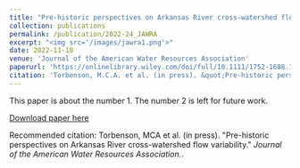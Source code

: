 ```yaml
---
title: "Pre-historic perspectives on Arkansas River cross-watershed flow variability"
collection: publications
permalink: /publication/2022-24_JAWRA
excerpt: "<img src='/images/jawra1.png'>"
date: 2022-11-10
venue: 'Journal of the American Water Resources Association'
paperurl: 'https://onlinelibrary.wiley.com/doi/full/10.1111/1752-1688.13068'
citation: 'Torbenson, M.C.A. et al. (in press). &quot;Pre-historic perspectives on Arkansas River cross-watershed flow variability.&quot; <i>Journal of the American Water Resources Association</i>'
---
```

This paper is about the number 1. The number 2 is left for future work.

[Download paper here](https://onlinelibrary.wiley.com/doi/full/10.1111/1752-1688.13068)

Recommended citation: Torbenson, MCA et al. (in press). "Pre-historic perspectives on Arkansas River cross-watershed flow variability." <i>Journal of the American Water Resources Association.</i>.
